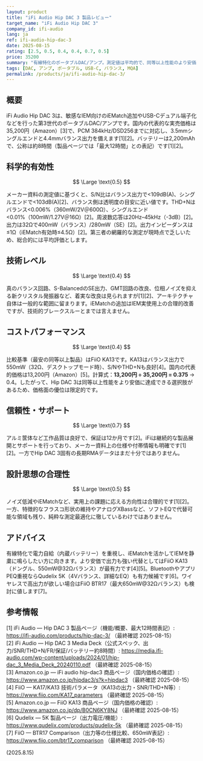 ```yaml
---
layout: product
title: "iFi Audio Hip DAC 3 製品レビュー"
target_name: "iFi Audio Hip DAC 3"
company_id: ifi-audio
lang: ja
ref: ifi-audio-hip-dac-3
date: 2025-08-15
rating: [2.5, 0.5, 0.4, 0.4, 0.7, 0.5]
price: 35200
summary: "有線特化のポータブルDAC/アンプ。測定値は平均的で、同等以上性能のより安価な代替（例：FiiO KA13）が存在するため価格優位性は限定的です"
tags: [DAC, アンプ, ポータブル, USB-C, バランス, MQA]
permalink: /products/ja/ifi-audio-hip-dac-3/
---
```


## 概要

iFi Audio Hip DAC 3は、敏感なIEM向けのiEMatch追加やUSB-Cデュアル端子化などを行った第3世代のポータブルDAC/アンプです。国内の代表的な実売価格は35,200円（Amazon）[3]で、PCM 384kHz/DSD256までに対応し、3.5mmシングルエンドと4.4mmバランス出力を備えます[1][2]。バッテリーは2,200mAhで、公称は約8時間（製品ページでは「最大12時間」との表記）です[1][2]。

## 科学的有効性

$$ \Large \text{0.5} $$

メーカー資料の測定値に基づくと、S/N比はバランス出力で<109dB(A)、シングルエンドで<103dB(A)[2]、バランス側は透明度の目安に近い値です。THD+Nはバランス<0.006%（360mW/2V＠600Ω）、シングルエンド<0.01%（100mW/1.27V＠16Ω）[2]。周波数応答は20Hz–45kHz（-3dB）[2]。出力は32Ωで400mW（バランス）/280mW（SE）[2]。出力インピーダンスは≤1Ω（iEMatch有効時≤4.5Ω）[2]。第三者の網羅的な測定が現時点で乏しいため、総合的には平均評価とします。

## 技術レベル

$$ \Large \text{0.4} $$

真のバランス回路、S-BalancedのSE出力、GMT回路の改良、位相ノイズを抑える新クリスタル発振器など、着実な改良は見られますが[1][2]、アーキテクチャ自体は一般的な範囲に留まります。iEMatchの追加はIEM実使用上の合理的改善ですが、技術的ブレークスルーとまでは言えません。

## コストパフォーマンス

$$ \Large \text{0.4} $$

比較基準（最安の同等以上製品）はFiiO KA13です。KA13はバランス出力で550mW（32Ω、デスクトップモード時）、S/NやTHD+Nも良好[4]。国内の代表的価格は13,200円（Amazon）[5]。計算式：**13,200円 ÷ 35,200円 = 0.375** → 0.4。したがって、Hip DAC 3は同等以上性能をより安価に達成できる選択肢があるため、価格面の優位は限定的です。

## 信頼性・サポート

$$ \Large \text{0.7} $$

アルミ筐体など工作品質は良好で、保証は12か月です[2]。iFiは継続的な製品展開とサポートを行っており、メーカー資料上の仕様や付帯情報も明確です[1][2]。一方でHip DAC 3固有の長期RMAデータはまだ十分ではありません。

## 設計思想の合理性

$$ \Large \text{0.5} $$

ノイズ低減やiEMatchなど、実用上の課題に応える方向性は合理的です[1][2]。一方、特徴的なフラスコ形状の維持やアナログXBassなど、ソフトEQで代替可能な領域も残り、純粋な測定最適化に徹しているわけではありません。

## アドバイス

有線特化で電力自給（内蔵バッテリー）を重視し、iEMatchを活かしてIEMを静粛に鳴らしたい方に向きます。より安価で出力も強い代替としてはFiiO KA13（ドングル、550mW@32Ωバランス）が最有力です[4][5]。BluetoothやアプリPEQ重視ならQudelix 5K（4Vバランス、詳細なEQ）も有力候補です[6]。ワイヤレスで高出力が欲しい場合はFiiO BTR17（最大650mW@32Ωバランス）も検討に値します[7]。

## 参考情報

[1] iFi Audio — Hip DAC 3 製品ページ（機能/概要、最大12時間表記）: https://ifi-audio.com/products/hip-dac-3/ （最終確認 2025-08-15）  
[2] iFi Audio — Hip DAC 3 Media Deck（公式スペック、出力/SNR/THD+N/FR/保証/バッテリー約8時間）: https://media.ifi-audio.com/wp-content/uploads/2024/01/hip-dac_3_Media_Deck_20240110.pdf （最終確認 2025-08-15）  
[3] Amazon.co.jp — iFi audio hip-dac3 商品ページ（国内価格の確認）: https://www.amazon.co.jp/hipdac3/s?k=hipdac3 （最終確認 2025-08-15）  
[4] FiiO — KA17/KA13 技術パラメータ（KA13の出力・SNR/THD+N等）: https://www.fiio.com/KA17_parameters （最終確認 2025-08-15）  
[5] Amazon.co.jp — FiiO KA13 商品ページ（国内価格の確認）: https://www.amazon.co.jp/dp/B0CN6KY8NJ （最終確認 2025-08-15）  
[6] Qudelix — 5K 製品ページ（出力電圧/機能）: https://www.qudelix.com/products/qudelix-5k （最終確認 2025-08-15）  
[7] FiiO — BTR17 Comparison（出力等の仕様比較、650mW表記）: https://www.fiio.com/btr17_comparison （最終確認 2025-08-15）

(2025.8.15)

